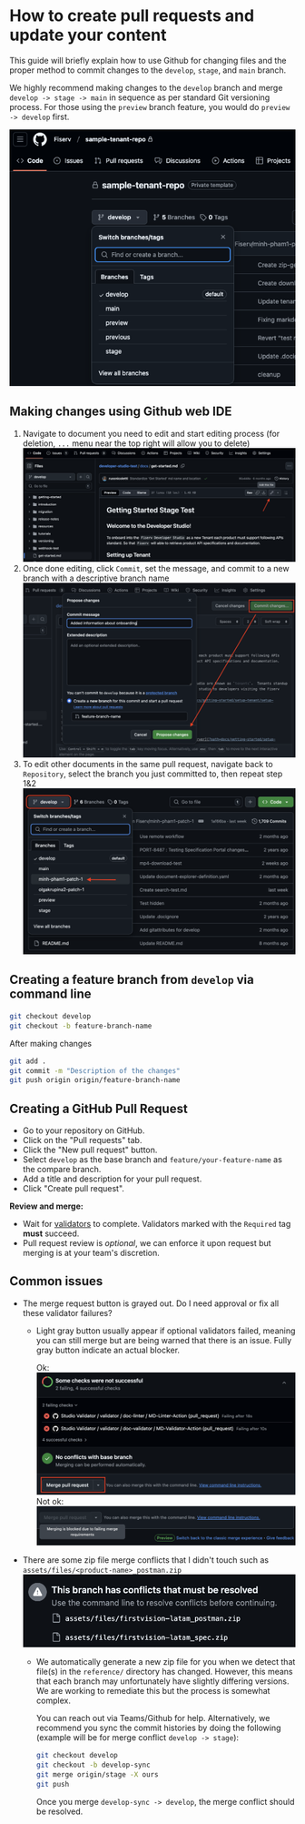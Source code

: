 # How to create pull requests and update your content

This guide will briefly explain how to use Github for changing files and the proper method to commit changes to the `develop`, `stage`, and `main` branch.

We highly recommend making changes to the `develop` branch and merge `develop -> stage -> main` in sequence as per standard Git versioning process. For those using the `preview` branch feature, you would do `preview -> develop` first.

![git branches](assets/images/github/github-branches.png "git branches")

## Making changes using Github web IDE

1. Navigate to document you need to edit and start editing process (for deletion, `...` menu near the top right will allow you to delete)
  ![Edit document](assets/images/github/edit-document.png)
2. Once done editing, click `Commit`, set the message, and commit to a new branch with a descriptive branch name
  ![Commit document](assets/images/github/commit-changes.png)
3. To edit other documents in the same pull request, navigate back to `Repository`, select the branch you just committed to, then repeat step 1&2
  ![Make additional commit](assets/images/github/select-branch.png)

## Creating a feature branch from `develop` via command line

```bash
git checkout develop
git checkout -b feature-branch-name
```

After making changes

```bash
git add .
git commit -m "Description of the changes"
git push origin origin/feature-branch-name
```

## Creating a GitHub Pull Request

- Go to your repository on GitHub.
- Click on the "Pull requests" tab.
- Click the "New pull request" button.
- Select `develop` as the base branch and `feature/your-feature-name` as the compare branch.
- Add a title and description for your pull request.
- Click "Create pull request".

**Review and merge:**

- Wait for [validators](validator/studio-validators.md) to complete. Validators marked with the `Required` tag **must** succeed.
- Pull request review is _optional_, we can enforce it upon request but merging is at your team's discretion.

## Common issues

* The merge request button is grayed out. Do I need approval or fix all these validator failures?
  * Light gray button usually appear if optional validators failed, meaning you can still merge but are being warned that there is an issue. Fully gray button indicate an actual blocker.

    Ok: ![Optional failures](assets/images/github/optional-validator-failures.png "Ok to merge")
    Not ok: ![Blocking failures](assets/images/github/blocked-merge.png "Blocked due to validator")

* There are some zip file merge conflicts that I didn't touch such as `assets/files/<product-name>_postman.zip`
![API zip conflict](assets/images/github/API-zip-conflict.png)
  * We automatically generate a new zip file for you when we detect that file(s) in the `reference/` directory has changed. However, this means that each branch may unfortunately have slightly differing versions. We are working to remediate this but the process is somewhat complex.

    You can reach out via Teams/Github for help. Alternatively, we recommend you sync the commit histories by doing the following (example will be for merge conflict `develop -> stage`):
    ```bash
    git checkout develop
    git checkout -b develop-sync
    git merge origin/stage -X ours
    git push
    ```

    Once you merge `develop-sync -> develop`, the merge conflict should be resolved.
